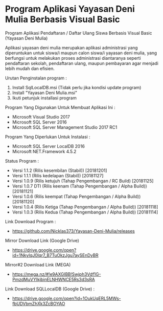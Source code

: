 # Program Aplikasi Yayasan Deni Mulia Berbasis Visual Basic

Program Aplikasi Pendaftaran / Daftar Ulang Siswa Berbasis Visual Basic (Yayasan Deni Mulia)

Aplikasi yayasan deni mulia merupakan aplikasi administrasi yang diperuntukan untuk siswa/i 
maupun calon siswa/i yayasan deni mulia, yang berfungsi untuk melakukan proses administrasi 
diantaranya seperti pendaftaran sekolah, pendaftaran ulang, maupun pembayaran agar menjadi 
lebih mudah dan efisien.

Urutan Penginstalan program :
1. Install SqlLocalDB.msi (Tidak perlu jika kondisi update program)
2. Install "Yayasan Deni Mulia.msi" 
3. Ikuti petunjuk installasi program

Program Yang Digunakan Untuk Membuat Aplikasi Ini :
- Microsoft Visual Studio 2017
- Microsoft SQL Server 2016
- Microsoft SQL Server Management Studio 2017 RC1

Program Yang Diperlukan Untuk Instalasi :
- Microsoft SQL Server LocalDB 2016
- Microsoft NET.Framework 4.5.2

Status Program :
- Versi 1.1.2 (Rilis kesembilan (Stabil))
  [20181201]
- Versi 1.1.1 (Rilis kedelapan (Stabil))
  [20181127]
- Versi 1.0.9 (Rilis ketujuh (Tahap Pengembangan / RC Build)
  [20181125]
- Versi 1.0.7 DTI (Rilis keenam (Tahap Pengembangan / Alpha Build))
  [20181121]
- Versi 1.0.6 (Rilis keempat (Tahap Pengembangan / Alpha Build))
  [20181120]
- Versi 1.0.4 (Rilis Ketiga (Tahap Pengembangan / Alpha Build))
  [20181118]
- Versi 1.0.3 (Rilis Kedua (Tahap Pengembangan / Alpha Build))
  [20181114]
  
Link Download Program :
- https://github.com/Nicklas373/Yayasan-Deni-Mulia/releases

Mirror Download Link (Google Drive)
- https://drive.google.com/open?id=1NkyIqJ0lqr7_B7TuOkzJgu7aySEnDyBR

Mirror#2 Download Link (MEGA)
- https://mega.nz/#!e9AXGIBB!Swjph3Vdf1G-PmzdMuVYIkjbinELNHWNCE5Rs3d3sRA

Link Download SQLLocalDB (Google Drive) :
- https://drive.google.com/open?id=1OukUqERL5MWs-fbUDVbmZhXk3ZcBOYAO
